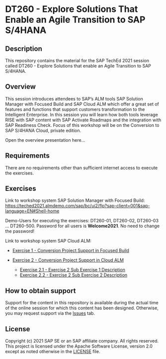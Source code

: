 # DT260 - Explore Solutions That Enable an Agile Transition to SAP S/4HANA

## Description

This repository contains the material for the SAP TechEd 2021 session called DT260 - Explore Solutions that enable an Agile Transition to SAP S/4HANA.  

## Overview

This session introduces attendees to SAP’s ALM tools SAP Solution Manager with Focused Build and SAP Cloud ALM which offer a great set of features and functions that support customers transformation to the Intelligent Enterprise. In this session you will learn how both tools leverage RISE with SAP content with SAP Activate Roadmaps and the integration with SAP Readiness Check. Focus of this workshop will be on the Conversion to SAP S/4HANA Cloud, private edition.

Open the overview presentation here...

## Requirements

There are no requirements other than sufficient internet access to execute the exercises.

## Exercises

Link to workshop system SAP Solution Manager with Focused Build: https://teched2021.almdemo.com/sap/bc/ui2/flp?sap-client=001&sap-language=EN#Shell-home

Demo-Users for executing the exercises: DT260-01, DT260-02, DT260-03 ... DT260-500. Password for all users is <b>Welcome2021</b>. No need to change the password!

Link to workshop system SAP Cloud ALM: 


- [Exercise 1 - Conversion Project Support in Focused Build](https://github.com/SAP-samples/teched2021-DT260/blob/fb4c7de0e4c6a63005a385dcd8806eccfb827c41/exercises/Session%20DT260%20Exercise%20-%2001%20Conversion%20Project%20Support%20in%20Focused%20Build.pdf)

- [Exercise 2 - Conversion Project Support in Cloud ALM](exercises/ex2/)
    - [Exercise 2.1 - Exercise 2 Sub Exercise 1 Description](exercises/ex2#exercise-21-sub-exercise-1-description)
    - [Exercise 2.2 - Exercise 2 Sub Exercise 2 Description](exercises/ex2#exercise-22-sub-exercise-2-description)


## How to obtain support

Support for the content in this repository is available during the actual time of the online session for which this content has been designed. Otherwise, you may request support via the [Issues](../../issues) tab.

## License
Copyright (c) 2021 SAP SE or an SAP affiliate company. All rights reserved. This project is licensed under the Apache Software License, version 2.0 except as noted otherwise in the [LICENSE](LICENSES/Apache-2.0.txt) file.

